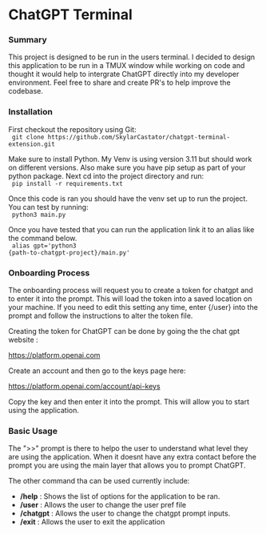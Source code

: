 <h1>ChatGPT Terminal</h1>

<h3>Summary</h3>
This project is designed to be run in the users terminal. I decided to design this application to be run in a TMUX window while working on code and thought it would help to intergrate ChatGPT directly into my developer environment.  Feel free to share and create PR's to help improve the codebase.

<h3> Installation</h3>
First checkout the repository using Git:
<br>
<code> git clone https://github.com/SkylarCastator/chatgpt-terminal-extension.git </code>

Make sure to install Python. My Venv is using version 3.11 but should work on different versions.
Also make sure you have pip setup as part of your python package. 
Next cd into the project directory and run:
<br>
<code> pip install -r requirements.txt </code>

Once this code is ran you should have the venv set up to run the project. You can test by running:
<br>
<code> python3 main.py </code>

Once you have tested that you can run the application link it to an alias like the command below.
<br>
<code> alias gpt='python3 {path-to-chatgpt-project}/main.py' </code>

<h3>Onboarding Process</h3>
The onboarding process will request you to create a token for chatgpt and to enter it into the prompt. This will load the token into a saved location on your machine.
If you need to edit this setting any time, enter {/user} into the prompt and follow the instructions to alter the token file.

Creating the token for ChatGPT can be done by going the the chat gpt website : 

https://platform.openai.com

Create an account and then go to the keys page here:

https://platform.openai.com/account/api-keys

Copy the key and then enter it into the prompt. This will allow you to start using the application.

<h3> Basic Usage </h3>
The ">>" prompt is there to helpo the user to understand what level they are using the application.
When it doesnt have any extra contact before the prompt you are using the main layer that allows you to prompt ChatGPT.

The other command tha can be used currently include:

- <b>/help</b> : Shows the list of options for the application to be ran.
- <b>/user</b> : Allows the user to change the user pref file
- <b>/chatgpt</b> : Allows the user to change the chatgpt prompt inputs.
- <b>/exit</b> : Allows the user to exit the application

